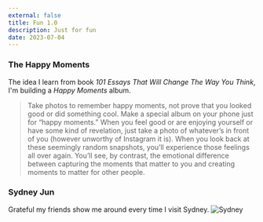 ```yaml
---
external: false
title: Fun 1.0
description: Just for fun
date: 2023-07-04
---
```

### The Happy Moments
The idea I learn from book *101 Essays That Will Change The Way You Think*, I'm building a *Happy Moments* album.
> Take photos to remember happy moments, not prove that you looked good or did something cool. Make a special album on your phone just for “happy moments.” When you feel good or are enjoying yourself or have some kind of revelation, just take a photo of whatever’s in front of you (however unworthy of Instagram it is). When you look back at these seemingly random snapshots, you’ll experience those feelings all over again. You’ll see, by contrast, the emotional difference between capturing the moments that matter to you and creating moments to matter for other people.

### Sydney Jun
Grateful my friends show me around every time I visit Sydney.
![Sydney](/images/sydney-jun-18.jpg)

